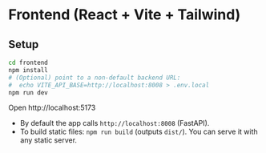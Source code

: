 # Frontend (React + Vite + Tailwind)

## Setup
```bash
cd frontend
npm install
# (Optional) point to a non-default backend URL:
#  echo VITE_API_BASE=http://localhost:8008 > .env.local
npm run dev
```
Open http://localhost:5173

- By default the app calls `http://localhost:8008` (FastAPI).
- To build static files: `npm run build` (outputs `dist/`). You can serve it with any static server.
